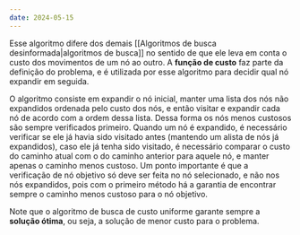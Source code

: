 ```yaml
---
date: 2024-05-15
---
```


Esse algoritmo difere dos demais [[Algoritmos de busca desinformada|algoritmos de busca]] no sentido de que ele leva em conta o custo dos movimentos de um nó ao outro. A **função de custo** faz parte da definição do problema, e é utilizada por esse algoritmo para decidir qual nó expandir em seguida.

O algoritmo consiste em expandir o nó inicial, manter uma lista dos nós não expandidos ordenada pelo custo dos nós, e então visitar e expandir cada nó de acordo com a ordem dessa lista. Dessa forma os nós menos custosos são sempre verificados primeiro. Quando um nó é expandido, é necessário verificar se ele já havia sido visitado antes (mantendo um alista de nós já expandidos), caso ele já tenha sido visitado, é necessário comparar o custo do caminho atual com o do caminho anterior para aquele nó, e manter apenas o caminho menos custoso. Um ponto importante é que a verificação de nó objetivo só deve ser feita no nó selecionado, e não nos nós expandidos, pois com o primeiro método há a garantia de encontrar sempre o caminho menos custoso para o nó objetivo.

Note que o algoritmo de busca de custo uniforme garante sempre a **solução ótima**, ou seja, a solução de menor custo para o problema.